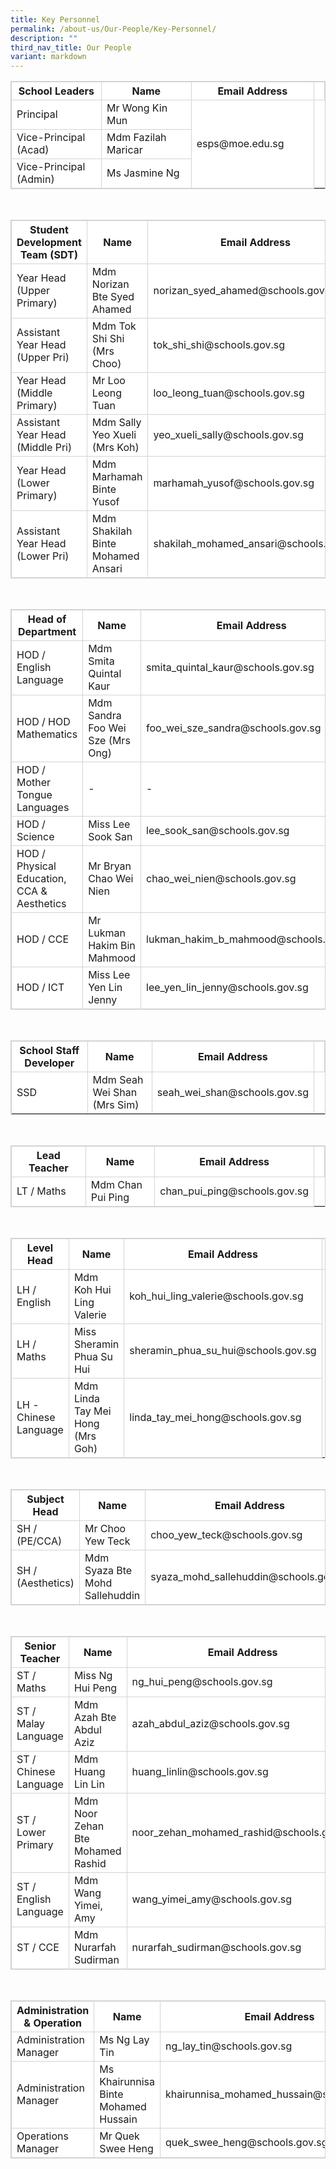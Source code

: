 ```yaml
---
title: Key Personnel
permalink: /about-us/Our-People/Key-Personnel/
description: ""
third_nav_title: Our People
variant: markdown
---
```

<style>
table, th, td {
  border:  1px solid #D3D3D3;
  border-collapse: collapse;
  background-color: white;
}

</style>

<table style="width:100%">
  <tbody><tr>
    <th style="width: 30%">School Leaders</th>
    <th style="width: 30%">Name</th>
		<th style="width: 40%">Email Address</th>
		<td>
  </td></tr>
<tr>
	<td>Principal</td>
	<td>Mr Wong Kin Mun</td>
	<td rowspan="3">esps@moe.edu.sg</td>
	</tr>
	<tr>
	<td>Vice-Principal (Acad)</td>
			<td>Mdm Fazilah Maricar</td>
	</tr>
		<tr>
	<td>Vice-Principal (Admin)</td>
				<td>Ms Jasmine Ng</td>
	</tr>
</tbody></table>

<br>
<table style="width:100%">
  <tbody><tr>
    <th style="width: 30%">Student Development Team (SDT)</th>
    <th style="width: 30%">Name</th>
		<th style="width: 40%">Email Address</th><td>
  </td></tr>
<tr>
	<td>Year Head (Upper Primary)</td>
	<td>Mdm Norizan Bte Syed Ahamed</td>
	<td>norizan_syed_ahamed@schools.gov.sg</td>
	</tr>
	<tr>
	<td>Assistant Year Head (Upper Pri)</td>
			<td>Mdm Tok Shi Shi (Mrs Choo)</td>
		<td>tok_shi_shi@schools.gov.sg</td>
	</tr>
	<tr>
	<td>Year Head (Middle Primary)</td>
			<td>Mr Loo Leong Tuan</td>
		<td>loo_leong_tuan@schools.gov.sg</td>
	</tr>
			<tr>
				<td>Assistant Year Head (Middle Pri)</td>
			<td>Mdm Sally Yeo Xueli (Mrs Koh)</td>
		<td>yeo_xueli_sally@schools.gov.sg</td>
	</tr>
					<tr>
						<td>Year Head (Lower Primary)</td>
			<td>Mdm Marhamah Binte Yusof</td>
		<td>marhamah_yusof@schools.gov.sg</td>
	</tr>
					<tr>
						<td>Assistant Year Head (Lower Pri)</td>
			<td>Mdm Shakilah Binte Mohamed Ansari</td>
		<td>shakilah_mohamed_ansari@schools.gov.sg</td>
	</tr>				
</tbody></table>

<br>

<table style="width:100%">
  <tbody><tr>
    <th style="width: 30%">Head of Department</th>
    <th style="width: 30%">Name</th>
		<th style="width: 40%">Email Address</th><td>
  </td></tr>
<tr>
	<td>HOD / English Language</td>
	<td>Mdm Smita Quintal Kaur</td>
	<td>smita_quintal_kaur@schools.gov.sg</td>
	</tr>
<tr>
	<td>HOD /  HOD Mathematics</td>
	<td>Mdm Sandra Foo Wei Sze (Mrs Ong)</td>
	<td>foo_wei_sze_sandra@schools.gov.sg</td>
	</tr>
	<tr>
	<td>HOD / Mother Tongue Languages</td>
	<td>-</td>
	<td>-</td>
	</tr>
<tr>
	<td>HOD / Science</td>
	<td>Miss Lee Sook San</td>
	<td>lee_sook_san@schools.gov.sg</td>
	</tr>
<tr>
	<td>HOD / Physical Education, CCA &amp; Aesthetics</td>
	<td>Mr Bryan Chao Wei Nien</td>
	<td>chao_wei_nien@schools.gov.sg</td>
	</tr>
<tr>
	<td>HOD / CCE</td>
	<td>Mr Lukman Hakim Bin Mahmood</td>
	<td>lukman_hakim_b_mahmood@schools.gov.sg</td>
	</tr>
<tr>
	<td>HOD / ICT</td>
	<td>Miss Lee Yen Lin Jenny</td>
	<td>lee_yen_lin_jenny@schools.gov.sg</td>
	</tr>
</tbody></table>

<br>

<table style="width:100%">
  <tbody><tr>
    <th style="width: 30%">School Staff Developer</th>
    <th style="width: 30%">Name</th>
		<th style="width: 40%">Email Address</th><td>
  </td></tr>
<tr>
	<td>SSD</td>
	<td>Mdm Seah Wei Shan (Mrs Sim)</td>
	<td>seah_wei_shan@schools.gov.sg</td>
	</tr>
<tr>
</tr></tbody></table>

<br>

<table style="width:100%">
  <tbody><tr>
    <th style="width: 30%">Lead Teacher</th>
    <th style="width: 30%">Name</th>
		<th style="width: 40%">Email Address</th><td>
  </td></tr>
	<tr>
	<td>LT / Maths</td>
			<td>Mdm Chan Pui Ping</td>
		<td>chan_pui_ping@schools.gov.sg</td>
	</tr>
</tbody></table>

<br>
<table style="width:100%">
  <tbody><tr>
    <th style="width: 30%">Level Head</th>
    <th style="width: 30%">Name</th>
		<th style="width: 40%">Email Address</th><td>
  </td></tr>
			<tr>
	<td>LH / English</td>
			<td>Mdm Koh Hui Ling Valerie</td>
		<td>koh_hui_ling_valerie@schools.gov.sg</td>
		</tr>
			<tr>
	<td>LH / Maths</td>
			<td>Miss Sheramin Phua Su Hui</td>
		<td>sheramin_phua_su_hui@schools.gov.sg</td>
	</tr>
	<tr>
	<td>LH - Chinese Language</td>
			<td>Mdm Linda Tay Mei Hong (Mrs Goh)</td>
		<td>linda_tay_mei_hong@schools.gov.sg</td>
	</tr>
</tbody></table><br>

<table style="width:100%">
  <tbody><tr>
    <th style="width: 30%">Subject Head</th>
    <th style="width: 30%">Name</th>
		<th style="width: 40%">Email Address</th><td>
  </td></tr>
			<tr>
	<td>SH / (PE/CCA)</td>
			<td>Mr Choo Yew Teck</td>
		<td>choo_yew_teck@schools.gov.sg</td>
	</tr>
	<tr>
	<td>SH / (Aesthetics)</td>
			<td>Mdm Syaza Bte Mohd Sallehuddin</td>
		<td>syaza_mohd_sallehuddin@schools.gov.sg</td>
	</tr>
</tbody></table><br>



<table style="width:100%">
  <tbody><tr>
    <th style="width: 30%">Senior Teacher</th>
    <th style="width: 30%">Name</th>
		<th style="width: 40%">Email Address</th><td>
  </td></tr>
			<tr>
	<td>ST / Maths</td>
			<td>Miss Ng Hui Peng</td>
		<td>ng_hui_peng@schools.gov.sg</td>
	</tr>	
			<tr>
	<td>ST / Malay Language</td>
			<td>Mdm Azah Bte Abdul Aziz</td>
		<td>azah_abdul_aziz@schools.gov.sg</td>
	</tr>
	<tr>
	<td>ST / Chinese Language</td>
			<td>Mdm Huang Lin Lin</td>
		<td>huang_linlin@schools.gov.sg</td>
	</tr>		
					<tr>
	<td>ST / Lower Primary</td>
			<td>Mdm Noor Zehan Bte Mohamed Rashid</td>
		<td>noor_zehan_mohamed_rashid@schools.gov.sg</td>
	</tr>	
						<tr>
	<td>ST / English Language</td>
			<td>Mdm Wang Yimei, Amy</td>
		<td>wang_yimei_amy@schools.gov.sg</td>
	</tr>	
				<tr>
	<td>ST / CCE</td>
			<td>Mdm Nurarfah Sudirman</td>
		<td>nurarfah_sudirman@schools.gov.sg</td>
	</tr>	
	
	
</tbody></table>

<br>


<table style="width:100%">
  <tbody><tr>
    <th style="width: 30%">Administration &amp; Operation</th>
    <th style="width: 30%">Name</th>
		<th style="width: 40%">Email Address</th><td>
  </td></tr>
<tr>
	<td>Administration Manager</td>
	<td>Ms Ng Lay Tin</td>
	<td>ng_lay_tin@schools.gov.sg</td>
	</tr>
		<tr>
	<td>Administration Manager</td>
	<td>Ms Khairunnisa Binte Mohamed Hussain</td>
	<td>khairunnisa_mohamed_hussain@schools.gov.sg</td>
	</tr>
<tr>
</tr><tr>
	<td>Operations Manager</td>
	<td>Mr Quek Swee Heng</td>
	<td>quek_swee_heng@schools.gov.sg</td>
	</tr>
</tbody></table>